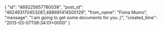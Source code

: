  {
   "id": "489225657780038",
   "post_id": "462493170453287_488691414500129",
   "from_name": "Fiona Munro",
   "message": "I am going to get some documents for you ;)",
   "created_time": "2013-03-07T06:34:01+0000"
 }
